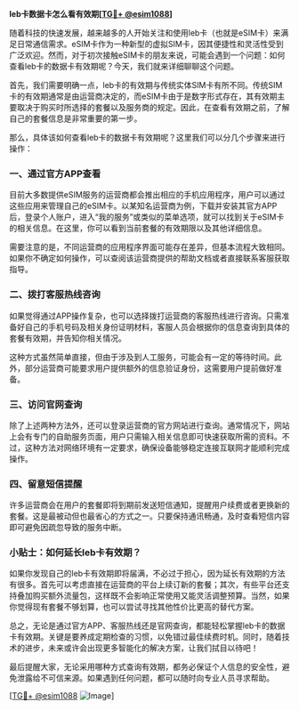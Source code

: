 **leb卡数据卡怎么看有效期[[TG💪+ @esim1088](https://t.me/s/esim1088)]**

随着科技的快速发展，越来越多的人开始关注和使用leb卡（也就是eSIM卡）来满足日常通信需求。eSIM卡作为一种新型的虚拟SIM卡，因其便捷性和灵活性受到广泛欢迎。然而，对于初次接触eSIM卡的朋友来说，可能会遇到一个问题：如何查看leb卡的数据卡有效期呢？今天，我们就来详细聊聊这个问题。

首先，我们需要明确一点，leb卡的有效期与传统实体SIM卡有所不同。传统SIM卡的有效期通常是由运营商决定的，而eSIM卡由于是数字形式存在，其有效期主要取决于购买时所选择的套餐以及服务商的规定。因此，在查看有效期之前，了解自己的套餐信息是非常重要的第一步。

那么，具体该如何查看leb卡的数据卡有效期呢？这里我们可以分几个步骤来进行操作：

### 一、通过官方APP查看

目前大多数提供eSIM服务的运营商都会推出相应的手机应用程序，用户可以通过这些应用来管理自己的eSIM卡。以某知名运营商为例，下载并安装其官方APP后，登录个人账户，进入“我的服务”或类似的菜单选项，就可以找到关于eSIM卡的相关信息。在这里，你可以看到当前套餐的有效期限以及其他详细信息。

需要注意的是，不同运营商的应用程序界面可能存在差异，但基本流程大致相同。如果你不确定如何操作，可以查阅该运营商提供的帮助文档或者直接联系客服获取指导。

### 二、拨打客服热线咨询

如果觉得通过APP操作复杂，也可以选择拨打运营商的客服热线进行咨询。只需准备好自己的手机号码及相关身份证明材料，客服人员会根据你的信息查询到具体的套餐有效期，并告知你相关情况。

这种方式虽然简单直接，但由于涉及到人工服务，可能会有一定的等待时间。此外，部分运营商可能要求用户提供额外的信息验证身份，这需要用户提前做好准备。

### 三、访问官网查询

除了上述两种方法外，还可以登录运营商的官方网站进行查询。通常情况下，网站上会有专门的自助服务页面，用户只需输入相关信息即可快速获取所需的资料。不过，这种方法对网络环境有一定要求，确保设备能够稳定连接互联网才能顺利完成操作。

### 四、留意短信提醒

许多运营商会在用户的套餐即将到期前发送短信通知，提醒用户续费或者更换新的套餐。这是最被动但也最省心的方式之一。只要保持通讯畅通，及时查看短信内容即可避免因疏忽导致的服务中断。

### 小贴士：如何延长leb卡有效期？

如果你发现自己的leb卡有效期即将届满，不必过于担心，因为延长有效期的方法有很多。首先可以考虑直接在运营商的平台上续订新的套餐；其次，有些平台还支持叠加购买额外流量包，这样既不会影响正常使用又能灵活调整预算。当然，如果你觉得现有套餐不够划算，也可以尝试寻找其他性价比更高的替代方案。

总之，无论是通过官方APP、客服热线还是官网查询，都能轻松掌握leb卡的数据卡有效期。关键是要养成定期检查的习惯，以免错过最佳续费时机。同时，随着技术的进步，未来或许会出现更多智能化的解决方案，让我们拭目以待吧！

最后提醒大家，无论采用哪种方式查询有效期，都务必保证个人信息的安全性，避免泄露给不可信来源。如果遇到任何问题，都可以随时向专业人员寻求帮助。

[[TG💪+ @esim1088](https://t.me/s/esim1088) ![Image](https://i.postimg.cc/4NQfJmqS/Snipaste-2025-05-13-00-14-12.png)]